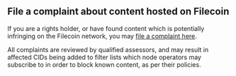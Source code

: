 ## File a complaint about content hosted on Filecoin

If you are a rights holder, or have found content which is potentially infringing on the Filecoin network, you may [file a complaint here](https://bxn.mml-client.keyko.rocks/complaint).

All complaints are reviewed by qualified assessors, and may result in affected CIDs being added to filter lists which node operators may subscribe to in order to block known content, as per their policies. 
